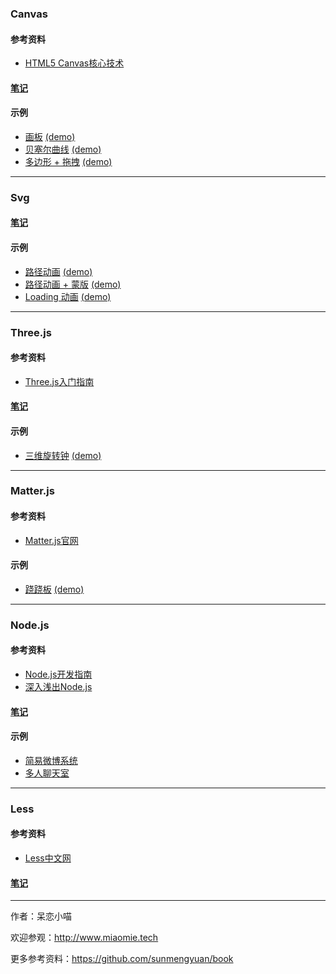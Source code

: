 ### Canvas ###

#### 参考资料 ####
+ [HTML5 Canvas核心技术](https://github.com/sunmengyuan/book/blob/master/HTML5%20Canvas%E6%A0%B8%E5%BF%83%E6%8A%80%E6%9C%AF.pdf)

#### [笔记](https://github.com/sunmengyuan/note/blob/master/canvas/canvas.js) ####

#### 示例 ####
+ [画板](https://github.com/sunmengyuan/note/blob/master/canvas/drawing.html) [(demo)](http://www.miaomie.tech/demos/canvas/drawing.html)
+ [贝塞尔曲线](https://github.com/sunmengyuan/note/blob/master/canvas/bezierCurve.html) [(demo)](http://www.miaomie.tech/demos/canvas/bezierCurve.html)
+ [多边形 + 拖拽](https://github.com/sunmengyuan/note/blob/master/canvas/drag.html) [(demo)](http://www.miaomie.tech/demos/canvas/drag.html)

*****

### Svg ###

#### [笔记](https://github.com/sunmengyuan/note/blob/master/svg/svg.html) ####

#### 示例 ####
+ [路径动画](https://github.com/sunmengyuan/note/blob/master/svg/cat.html) [(demo)](http://www.miaomie.tech/demos/svg/cat.html)
+ [路径动画 + 蒙版](https://github.com/sunmengyuan/note/blob/master/svg/paint.html) [(demo)](http://www.miaomie.tech/demos/svg/paint.html)
+ [Loading 动画](https://github.com/sunmengyuan/note/blob/master/svg/loading.html) [(demo)](http://www.miaomie.tech/demos/svg/loading.html)

*****

### Three.js ###

#### 参考资料 ####
+ [Three.js入门指南](https://read.douban.com/reader/ebook/7412854/)

#### [笔记](https://github.com/sunmengyuan/note/blob/master/webgl/webgl.js) ####

#### 示例 ####
+ [三维旋转钟](https://github.com/sunmengyuan/note/blob/master/webgl/clock.html) [(demo)](http://www.miaomie.tech/demos/webgl/clock.html)

*****

### Matter.js ###

#### 参考资料 ####
+ [Matter.js官网](http://brm.io/matter-js/)

#### 示例 ####
+ [跷跷板](https://github.com/sunmengyuan/note/blob/master/matter/seesaw.html) [(demo)](http://www.miaomie.tech/demos/matter/seesaw.html)

*****

### Node.js ###

#### 参考资料 ####
+ [Node.js开发指南](https://github.com/sunmengyuan/book/blob/master/Node.js%E5%BC%80%E5%8F%91%E6%8C%87%E5%8D%97.pdf)
+ [深入浅出Node.js](https://github.com/sunmengyuan/book/blob/master/%E6%B7%B1%E5%85%A5%E6%B5%85%E5%87%BANode.js.pdf)

#### [笔记](https://github.com/sunmengyuan/note/blob/master/node/node.js) ####

#### 示例 ####
+ [简易微博系统](https://github.com/sunmengyuan/note/tree/master/node/expo)
+ [多人聊天室](https://github.com/sunmengyuan/note/tree/master/node/chat)

*****

### Less ###

#### 参考资料 ###
+ [Less中文网](http://lesscss.cn/)

#### [笔记](https://github.com/sunmengyuan/note/blob/master/less.less) ####

*****

作者：呆恋小喵

欢迎参观：<http://www.miaomie.tech>

更多参考资料：<https://github.com/sunmengyuan/book>